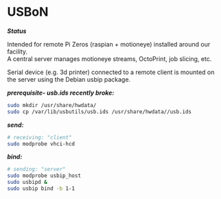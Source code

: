 # USBoN
    
     
***Status***        

Intended for remote Pi Zeros (raspian + motioneye) installed around our facility.     
A central server manages motioneye streams, OctoPrint, job slicing, etc.    

Serial device (e.g. 3d printer) connected to a remote client is mounted on the server using the Debian usbip package.       


***prerequisite- usb.ids recently broke:***
```bash
sudo mkdir /usr/share/hwdata/
sudo cp /var/lib/usbutils/usb.ids /usr/share/hwdata//usb.ids
``` 

***send:***
```bash
# receiving: "client" 
sudo modprobe vhci-hcd
```

***bind:***
```bash
# sending: "server"
sudo modprobe usbip_host
sudo usbipd &
sudo usbip bind -b 1-1
```
    